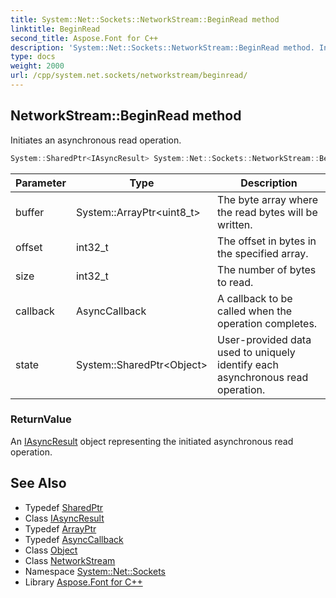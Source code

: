 ```yaml
---
title: System::Net::Sockets::NetworkStream::BeginRead method
linktitle: BeginRead
second_title: Aspose.Font for C++
description: 'System::Net::Sockets::NetworkStream::BeginRead method. Initiates an asynchronous read operation in C++.'
type: docs
weight: 2000
url: /cpp/system.net.sockets/networkstream/beginread/
---
```

## NetworkStream::BeginRead method


Initiates an asynchronous read operation.

```cpp
System::SharedPtr<IAsyncResult> System::Net::Sockets::NetworkStream::BeginRead(System::ArrayPtr<uint8_t> buffer, int32_t offset, int32_t size, AsyncCallback callback, System::SharedPtr<Object> state) override
```


| Parameter | Type | Description |
| --- | --- | --- |
| buffer | System::ArrayPtr\<uint8_t\> | The byte array where the read bytes will be written. |
| offset | int32_t | The offset in bytes in the specified array. |
| size | int32_t | The number of bytes to read. |
| callback | AsyncCallback | A callback to be called when the operation completes. |
| state | System::SharedPtr\<Object\> | User-provided data used to uniquely identify each asynchronous read operation. |

### ReturnValue

An [IAsyncResult](../../../system/iasyncresult/) object representing the initiated asynchronous read operation.

## See Also

* Typedef [SharedPtr](../../../system/sharedptr/)
* Class [IAsyncResult](../../../system/iasyncresult/)
* Typedef [ArrayPtr](../../../system/arrayptr/)
* Typedef [AsyncCallback](../../../system/asynccallback/)
* Class [Object](../../../system/object/)
* Class [NetworkStream](../)
* Namespace [System::Net::Sockets](../../)
* Library [Aspose.Font for C++](../../../)
